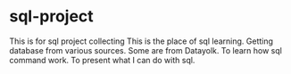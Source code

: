 # sql-project
This is for sql project collecting
This is the place of sql learning.
Getting database from various sources.
Some are from Datayolk.
To learn how sql command work.
To present what I can do with sql.
